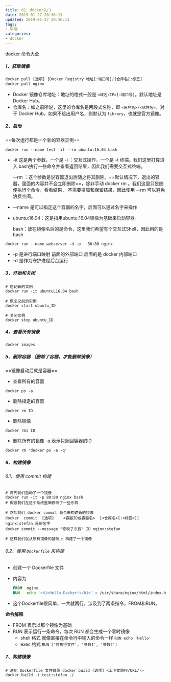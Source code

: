 ```yaml
---
title: 01、docker入门
date: 2019-01-27 20:36:13
updated: 2019-01-27 20:36:13
tags:
- 后端
categories:
- docker
---
```

[docker 命令大全](http://www.runoob.com/docker/docker-command-manual.html)

##### 1、获取镜像

```python
docker pull [选项] [Docker Registry 地址[:端口号]/]仓库名[:标签]
docker pull nginx
```

- Docker 镜像仓库地址：地址的格式一般是 `<域名/IP>[:端口号]`。默认地址是 Docker Hub。
- 仓库名：如之前所说，这里的仓库名是两段式名称，即 `<用户名>/<软件名>`。对于 Docker Hub，如果不给出用户名，则默认为 `library`，也就是官方镜像。



##### 2、启动

==每次运行都是一个新的容器实例==

```
docker run --name test -it --rm ubuntu:16.04 bash
```

- -it 这是两个参数，一个是 -i	：交互式操作，一个是 -t  终端。我们这里打算进入	bash执行一些命令并查看返回结果，因此我们需要交互式终端。

   --rm ：这个参数是说容器退出后随之将其删除。==默认情况下，退出的容器，里面的内容并不会立即删除==，除非手动	 docker	rm	。我们这里只是随便执行个命令，看看结果， 不需要排障和保留结果，因此使用		--rm 可以避免浪费空间。

- --name 是可以指定这个容器的名字，后面可以通过名字来操作

- ubuntu:16.04：这是指用ubuntu:16.04镜像为基础来启动容器。

	 bash：放在镜像名后的是命令，这里我们希望有个交互式Shell，因此用的是bash	

```
docker run --name webserver -d -p	80:80 nginx
```

- -p 是进行端口映射 前面的外部端口 后面的是 docker 内部端口
- -d 是作为守护进程后台运行

##### 3、开始和关闭

```
# 启动新的实例
docker run -it ubuntuL16.04 bash

# 恢复之前的实例
docker start ubuntu_ID

# 关闭实例
docker stop ubuntu_ID
```



##### 4、查看所有镜像

```python
docker images
```



##### 5、删除容器 （删除了容器，才能删除镜像）

==镜像启动后就是容器==

- 查看所有的容器 

`docker ps -a`

- 删除指定的容器

`docker rm ID`

- 删除镜像

`docker rmi ID`

- 删除所有的镜像 -q 表示只返回容器的ID 

`docker rm 'docker ps -a -q'`

##### 6、构建镜像

###### 6.1、使用 commit 构建

```
# 首先我们启动了一个镜像
docker run -it -p 80:80 nginx bash
# 假设我们在这个系统里面修改了一些东西

# 然后我们 docker commit 命令来构建新的镜像
docker	commit	[选项]	<容器ID或容器名>	[<仓库名>[:<标签>]]  nginx:stefan 是新名字
docker commit --message "修改了东西" ID nginx:stefan

# 这样我们就从原有镜像的基础上 构建了一个镜像
```



###### 6.2、使用 `Dockerfile` 来构建

- 创建一个 Dockerfile 文件

- 内容为

  ```dockerfile
  FROM	nginx 
  RUN	echo '<h1>Hello,Docker!</h1>' >	/usr/share/nginx/html/index.html
  ```

- 这个Dockerfile很简单，一共就两行。涉及到了两条指令，FROM和RUN。

**命令解释**

- FROM 表示以那个镜像为基础
- RUN  表示运行一条命令，每次 RUN 都会生成一个零时镜像
  - shell 格式 就像直接在命令行中输入的命令一样 `RUN echo 'Hello'`
  - exec 格式 `RUN ['可执行文件', '参数1', '参数2']`

##### 7、构建镜像

```
# 进到 Dockerfile 文件目录 docker build [选项] <上下文路径/URL/->
docker build -t test:stefan ./
```

